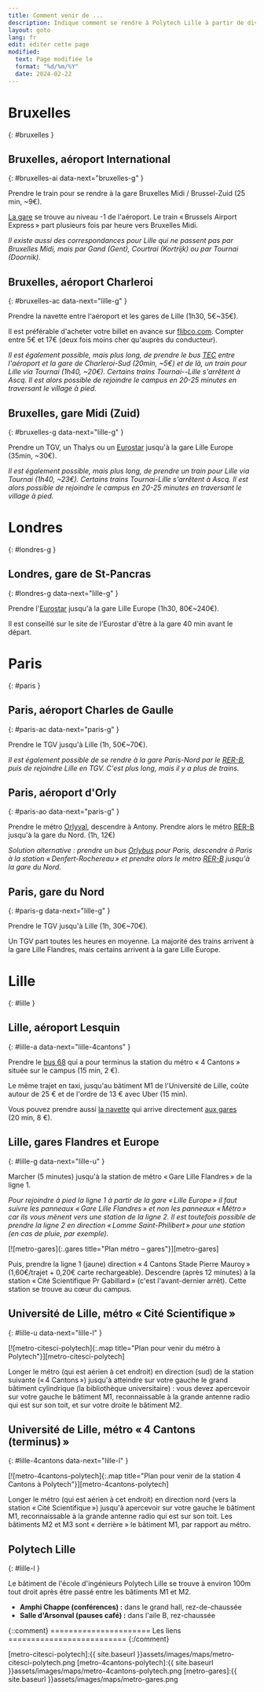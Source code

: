 ```yaml
---
title: Comment venir de ...
description: Indique comment se rendre à Polytech Lille à partir de divers points de départ.
layout: goto
lang: fr
edit: éditer cette page
modified:
  text: Page modifiée le
  format: "%d/%m/%Y"
  date: 2024-02-22
---
```


# <i class="cityicon-bruxelles"></i>Bruxelles
{: #bruxelles }

## Bruxelles, <i class="icon-flight"></i> aéroport International
{: #bruxelles-ai data-next="bruxelles-g" }

Prendre le train pour se rendre à la gare Bruxelles Midi / Brussel-Zuid (25 min, ~9€).

[La gare][brussels airport train station] se trouve au niveau -1 de l'aéroport. Le train « Brussels Airport Express » part plusieurs fois par heure vers Bruxelles Midi.

_Il existe aussi des correspondances pour Lille qui ne passent pas par Bruxelles Midi, mais par Gand (Gent), Courtrai (Kortrijk) ou par Tournai (Doornik)._

## Bruxelles, <i class="icon-flight"></i> aéroport Charleroi
{: #bruxelles-ac data-next="lille-g" }

Prendre la navette entre l'aéroport et les gares de Lille (1h30, 5€~35€).

Il est préférable d'acheter votre billet en avance sur [flibco.com]. Compter entre 5€ et 17€ (deux fois moins cher qu'auprès du conducteur).

_Il est également possible, mais plus long, de prendre le bus [TEC] entre l'aéroport et la gare de Charleroi-Sud (20min, ~5€) et de là, un train pour Lille via Tournai (1h40, ~20€). Certains trains Tournai--Lille s'arrêtent à Ascq. Il est alors possible de rejoindre le campus en 20-25 minutes en traversant le village à pied._

## Bruxelles, <i class="icon-train"></i> gare Midi (Zuid)
{: #bruxelles-g data-next="lille-g" }

Prendre un TGV, un Thalys ou un [Eurostar] jusqu'à la gare Lille Europe (35min, ~30€).

_Il est également possible, mais plus long, de prendre un train pour Lille via Tournai (1h40, ~23€). Certains trains Tournai-Lille s'arrêtent à Ascq. Il est alors possible de rejoindre le campus en 20-25 minutes en traversant le village à pied._

# <i class="cityicon-london"></i>Londres
{: #londres-g }

## Londres, <i class="icon-train"></i> gare de St-Pancras
{: #londres-g data-next="lille-g" }

Prendre l'[Eurostar] jusqu'à la gare Lille Europe (1h30, 80€~240€).

Il est conseillé sur le site de l'Eurostar d'être à la gare 40 min avant le départ.

# <i class="cityicon-paris"></i>Paris
{: #paris }

## Paris, <i class="icon-flight"></i> aéroport Charles de Gaulle
{: #paris-ac data-next="paris-g" }

Prendre le TGV jusqu'à Lille (1h, 50€~70€).

_Il est également possible de se rendre à la gare Paris-Nord par le [RER-B], puis de rejoindre Lille en TGV. C'est plus long, mais il y a plus de trains._

## Paris, <i class="icon-flight"></i> aéroport d'Orly
{: #paris-ao data-next="paris-g" }

Prendre le métro [Orlyval], descendre à Antony. Prendre alors le métro [RER-B] jusqu'à la gare du Nord. (1h, 12€)

_Solution alternative : prendre un bus [Orlybus] pour Paris, descendre à Paris à la station « Denfert-Rochereau » et prendre alors le métro [RER-B] jusqu'à la gare du Nord._

## Paris, <i class="icon-train"></i> gare du Nord
{: #paris-g data-next="lille-g" }

Prendre le TGV jusqu'à Lille (1h, 30€~70€).

Un TGV part toutes les heures en moyenne. La majorité des trains arrivent à la gare Lille Flandres, mais certains arrivent à la gare Lille Europe.

# <i class="cityicon-lille"></i>Lille
{: #lille }

## Lille, <i class="icon-flight"></i> aéroport Lesquin
{: #lille-a data-next="lille-4cantons" }

Prendre le [bus 68][lille airport bus] qui a pour terminus la station du métro « 4 Cantons » située sur le campus (15 min, 2 €).

Le même trajet en taxi, jusqu'au bâtiment M1 de l'Université de Lille, coûte autour de 25 € et de l'ordre de 13 € avec Uber (15 min).

Vous pouvez prendre aussi [la navette][lille airport shuttle] qui arrive directement [aux gares](#lille-g) (20 min, 8 €).

## Lille, <i class="icon-train"></i> gares Flandres et Europe
{: #lille-g data-next="lille-u" }

Marcher (5 minutes) jusqu'à la station de métro « Gare Lille Flandres » de la ligne 1.

_Pour rejoindre à pied la ligne 1 à partir de la gare « Lille Europe » il faut suivre les panneaux « Gare Lille Flandres » et non les panneaux « Métro » car ils vous mènent vers une station de la ligne 2. Il est toutefois possible de prendre la ligne 2 en direction « Lomme Saint-Philibert » pour une station (en cas de pluie, par exemple)._

[![metro-gares]{:.gares title="Plan métro – gares"}][metro-gares]

Puis, prendre la ligne 1 (jaune) direction « 4 Cantons Stade Pierre Mauroy » (1,60€/trajet + 0,20€ carte rechargeable).
Descendre (après 12 minutes) à la station « Cité Scientifique Pr Gabillard » (c'est l'avant-dernier arrêt). Cette station se trouve au cœur du campus.

## Université de Lille, <i class="icon-lille-metro"></i> métro « Cité Scientifique »
{: #lille-u data-next="lille-l" }

[![metro-citesci-polytech]{:.map title="Plan pour venir du métro à Polytech"}][metro-citesci-polytech]

Longer le métro (qui est aérien à cet endroit) en direction (sud) de la station suivante (« 4 Cantons ») jusqu'à atteindre sur votre gauche le grand bâtiment cylindrique (la bibliothèque universitaire) : vous devez apercevoir sur votre gauche le bâtiment M1, reconnaissable à la grande antenne radio qui est sur son toit, et sur votre droite le bâtiment M2. 

## Université de Lille, <i class="icon-lille-metro"></i> métro « 4 Cantons (terminus) »
{: #lille-4cantons data-next="lille-l" }

[![metro-4cantons-polytech]{:.map title="Plan pour venir de la station 4 Cantons à Polytech"}][metro-4cantons-polytech]

Longer le métro (qui est aérien à cet endroit) en direction nord (vers la station « Cité Scientifique ») jusqu'à apercevoir sur votre gauche le bâtiment M1, reconnaissable à la grande antenne radio qui est sur son toit. Les bâtiments M2 et M3 sont « derrière » le bâtiment M1, par rapport au métro.

## Polytech Lille
{: #lille-l }

Le bâtiment de l'école d'ingénieurs Polytech Lille se trouve à environ 100m tout droit après être passé entre les bâtiments M1 et M2.

- **Amphi Chappe (conférences) :** dans le grand hall, rez-de-chaussée
- **Salle d'Arsonval (pauses café) :** dans l'aile B, rez-chaussée


{::comment}
====================== Les liens ==========================
{:/comment}

[brussels airport train station]:http://www.brusselsairport.be/fr/passngr/to_from_brussels_airport/train/

[flibco.com]:https://www.flibco.com/fr
[TEC]:https://www.infotec.be/fr-be/medeplacer/horaires/ligne.aspx?ligne=CA

[Eurostar]:http://www.eurostar.com/fr-fr

[Orlyval]:https://www.orlyval.com/fr
[RER-B]:https://www.transilien.com/lignes/rer-trains/rer-B
[Orlybus]:http://www.ratp.fr/fr/ratp/r_61848/orlybus/

[lille airport shuttle]:http://www.lille.aeroport.fr/acceder-a-l-aeroport/navette/
[lille airport bus]:https://www.ilevia.fr/cms/institutionnel/se-deplacer/vers-laeroport/

[metro-citesci-polytech]:{{ site.baseurl }}assets/images/maps/metro-citesci-polytech.png
[metro-4cantons-polytech]:{{ site.baseurl }}assets/images/maps/metro-4cantons-polytech.png
[metro-gares]:{{ site.baseurl }}assets/images/maps/metro-gares.png
